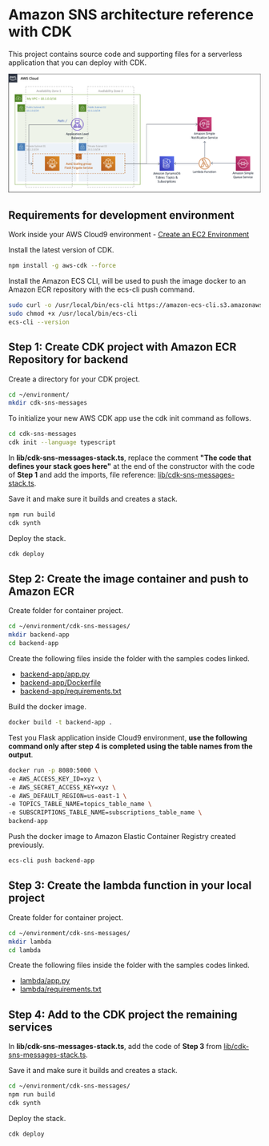 # Amazon SNS architecture reference with CDK

This project contains source code and supporting files for a serverless application that you can deploy with CDK.

![Amazon SNS architecture reference with CDK](images/diagram.png)

## Requirements for development environment

Work inside your AWS Cloud9 environment - [Create an EC2 Environment](https://docs.aws.amazon.com/cloud9/latest/user-guide/create-environment-main.html#create-environment-console)

Install the latest version of CDK.

``` bash
npm install -g aws-cdk --force
```

Install the Amazon ECS CLI, will be used to push the image docker to an Amazon ECR repository with the ecs-cli push command.

``` bash
sudo curl -o /usr/local/bin/ecs-cli https://amazon-ecs-cli.s3.amazonaws.com/ecs-cli-linux-amd64-latest
sudo chmod +x /usr/local/bin/ecs-cli
ecs-cli --version
```

## Step 1: Create CDK project with Amazon ECR Repository for backend


Create a directory for your CDK project.

``` bash
cd ~/environment/
mkdir cdk-sns-messages
```

To initialize your new AWS CDK app use the cdk init command as follows.

``` bash
cd cdk-sns-messages
cdk init --language typescript
```

In **lib/cdk-sns-messages-stack.ts**, replace the comment **"The code that defines your stack goes here"** at the end of the constructor with the code of **Step 1** and add the imports, file reference: [lib/cdk-sns-messages-stack.ts](lib/cdk-sns-messages-stack.ts).

Save it and make sure it builds and creates a stack.

``` bash
npm run build
cdk synth
```

Deploy the stack.

``` bash
cdk deploy
```

## Step 2: Create the image container and push to Amazon ECR

Create folder for container project.

``` bash
cd ~/environment/cdk-sns-messages/
mkdir backend-app
cd backend-app
```

Create the following files inside the folder with the samples codes linked.
- [backend-app/app.py](backend-app/app.py)
- [backend-app/Dockerfile](backend-app/Dockerfile)
- [backend-app/requirements.txt](backend-app/requirements.txt)

Build the docker image.

``` bash
docker build -t backend-app .
```

Test you Flask application inside Cloud9 environment, **use the following command only after step 4 is completed using the table names from the output**.

``` bash
docker run -p 8080:5000 \
-e AWS_ACCESS_KEY_ID=xyz \
-e AWS_SECRET_ACCESS_KEY=xyz \
-e AWS_DEFAULT_REGION=us-east-1 \
-e TOPICS_TABLE_NAME=topics_table_name \
-e SUBSCRIPTIONS_TABLE_NAME=subscriptions_table_name \
backend-app
```

Push the docker image to Amazon Elastic Container Registry created previously.

``` bash
ecs-cli push backend-app
```

## Step 3: Create the lambda function in your local project

Create folder for container project.

``` bash
cd ~/environment/cdk-sns-messages/
mkdir lambda
cd lambda
```

Create the following files inside the folder with the samples codes linked.
- [lambda/app.py](lambda/app.py)
- [lambda/requirements.txt](lambda/requirements.txt)

## Step 4: Add to the CDK project the remaining services

In **lib/cdk-sns-messages-stack.ts**, add the code of **Step 3** from [lib/cdk-sns-messages-stack.ts](lib/cdk-sns-messages-stack.ts).

Save it and make sure it builds and creates a stack.

``` bash
cd ~/environment/cdk-sns-messages/
npm run build
cdk synth
```

Deploy the stack.

``` bash
cdk deploy
```